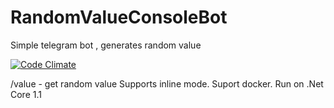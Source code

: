 # RandomValueConsoleBot
Simple telegram bot , generates random value

[![Code Climate](https://codeclimate.com/github/LightVolk/RandomValueConsoleBot/badges/gpa.svg)](https://codeclimate.com/github/LightVolk/RandomValueConsoleBot)

/value  - get random value
Supports inline mode. Suport docker.
Run on .Net Core 1.1
